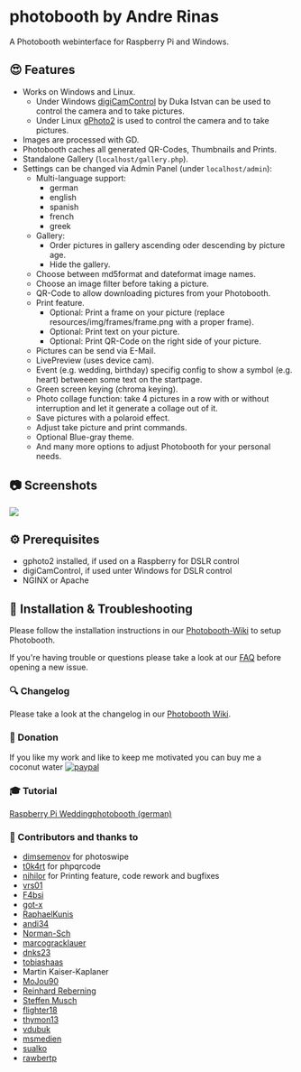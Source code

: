 # photobooth by Andre Rinas
A Photobooth webinterface for Raspberry Pi and Windows.

## :heart_eyes: Features
- Works on Windows and Linux.
  - Under Windows [digiCamControl](http://digicamcontrol.com/) by Duka Istvan can be used to control the camera and to take pictures.
  - Under Linux [gPhoto2](http://gphoto.org/) is used to control the camera and to take pictures.
- Images are processed with GD.
- Photobooth caches all generated QR-Codes, Thumbnails and Prints.
- Standalone Gallery (`localhost/gallery.php`).
- Settings can be changed via Admin Panel (under `localhost/admin`):
  - Multi-language support:
      - german
      - english
      - spanish
      - french
      - greek
  - Gallery:
      - Order pictures in gallery ascending oder descending by picture age.
      - Hide the gallery.
  - Choose between md5format and dateformat image names.
  - Choose an image filter before taking a picture.
  - QR-Code to allow downloading pictures from your Photobooth.
  - Print feature.
    - Optional: Print a frame on your picture (replace resources/img/frames/frame.png with a proper frame).
    - Optional: Print text on your picture.
    - Optional: Print QR-Code on the right side of your picture.
  - Pictures can be send via E-Mail.
  - LivePreview (uses device cam).
  - Event (e.g. wedding, birthday) specifig config to show a symbol (e.g. heart) betweeen some text on the startpage.
  - Green screen keying (chroma keying).
  - Photo collage function: take 4 pictures in a row with or without interruption and let it generate a collage out of it.
  - Save pictures with a polaroid effect.
  - Adjust take picture and print commands.
  - Optional Blue-gray theme.
  - And many more options to adjust Photobooth for your personal needs.
  
## :camera: Screenshots
![](https://raw.githubusercontent.com/wiki/andreknieriem/photobooth/images/start.png)

## :gear: Prerequisites
- gphoto2 installed, if used on a Raspberry for DSLR control
- digiCamControl, if used unter Windows for DSLR control
- NGINX or Apache

## :wrench: Installation & Troubleshooting
Please follow the installation instructions in our [Photobooth-Wiki](https://github.com/andreknieriem/photobooth/wiki) to setup Photobooth.

If you're having trouble or questions please take a look at our [FAQ](https://github.com/andreknieriem/photobooth/wiki#faq---frequently-asked-questions) before opening a new issue.

### :mag: Changelog
Please take a look at the changelog in our [Photobooth Wiki](https://github.com/andreknieriem/photobooth/wiki/changelog).

### :tada: Donation
If you like my work and like to keep me motivated you can buy me a coconut water
[![paypal](https://www.paypalobjects.com/en_US/i/btn/btn_donateCC_LG.gif)](https://www.paypal.me/andreasblaesius)

### :mortar_board: Tutorial
[Raspberry Pi Weddingphotobooth (german)](https://www.andrerinas.de/tutorials/raspberry-pi-einen-dslr-weddingphotobooth-erstellen.html)

### :clap: Contributors and thanks to
- [dimsemenov](https://github.com/dimsemenov/photoswipe) for photoswipe
- [t0k4rt](https://github.com/t0k4rt/phpqrcode) for phpqrcode
- [nihilor](https://github.com/nihilor/photobooth) for Printing feature, code rework and bugfixes
- [vrs01](https://github.com/vrs01)
- [F4bsi](https://github.com/F4bsi)
- [got-x](https://github.com/got-x)
- [RaphaelKunis](https://github.com/RaphaelKunis)
- [andi34](https://github.com/andi34)
- [Norman-Sch](https://github.com/Norman-Sch)
- [marcogracklauer](https://github.com/marcogracklauer)
- [dnks23](https://github.com/dnks23)
- [tobiashaas](https://github.com/tobiashaas)
- Martin Kaiser-Kaplaner
- [MoJou90](https://github.com/MoJou90)
- [Reinhard Reberning](https://www.reinhard-rebernig.at/website/websites/fotokasterl)
- [Steffen Musch](https://github.com/Nie-Oh)
- [flighter18](https://github.com/flighter18)
- [thymon13](https://github.com/thymon13)
- [vdubuk](https://github.com/vdubuk)
- [msmedien](https://github.com/msmedien)
- [sualko](https://github.com/sualko)
- [rawbertp](https://github.com/rawbertp)
